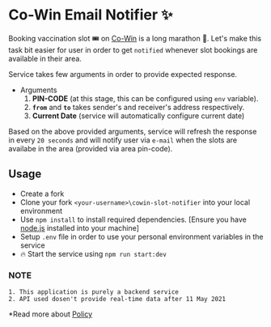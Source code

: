 # Co-Win Email Notifier :sparkles:

Booking vaccination slot :tickets: on [Co-Win](https://www.cowin.gov.in/home) is a long marathon :runner:. Let's make this task bit easier for user in order to get `notified` whenever slot bookings are available in their area.

Service takes few arguments in order to provide expected response.
- Arguments
    1. **PIN-CODE** (at this stage, this can be configured using `env` variable).
    2. **`from`** and **`to`** takes sender's and receiver's address respectively.
    3. **Current Date** (service will automatically configure current date) 

Based on the above provided arguments, service will refresh the response in every `20 seconds` and will notify user via `e-mail` when the slots are availabe in the area (provided via area pin-code).

## Usage

- Create a fork
- Clone your fork `<your-username>\cowin-slot-notifier` into your local envìronment
- Use `npm install` to install required dependencies. [Ensure you have [node.js](https://nodejs.org/en/download/) installed into your machine]
- Setup `.env` file in order to use your personal environment variables in the service
- :fire: Start the service using `npm run start:dev`


### NOTE

```
1. This application is purely a backend service
2. API used dosen't provide real-time data after 11 May 2021
```
*Read more about [Policy](https://apisetu.gov.in/public/api/cowin#:~:text=Co-WIN%20Public,%5D)
